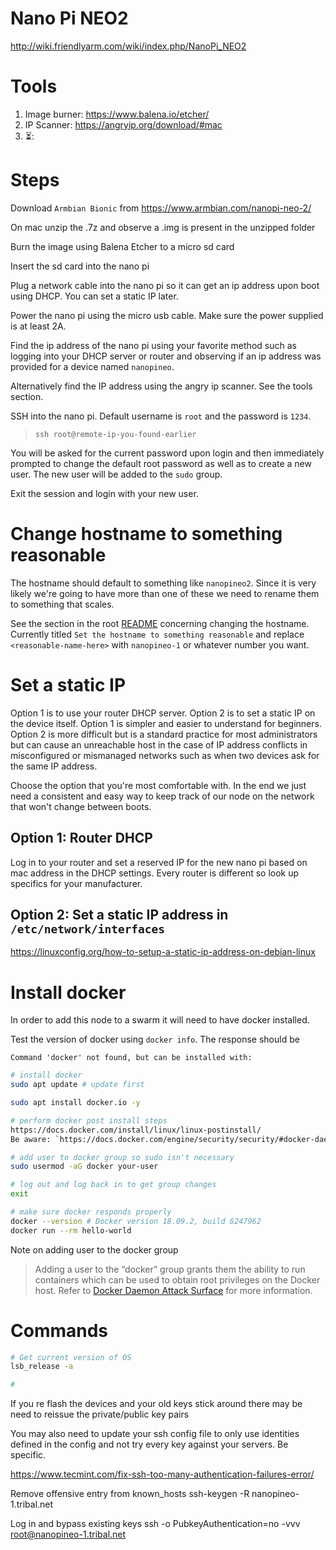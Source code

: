 # Nano Pi NEO2
http://wiki.friendlyarm.com/wiki/index.php/NanoPi_NEO2

# Tools
1. Image burner: https://www.balena.io/etcher/
1. IP Scanner: https://angryip.org/download/#mac
1. ⏳:

# Steps

Download `Armbian Bionic` from https://www.armbian.com/nanopi-neo-2/

On mac unzip the .7z and observe a .img is present in the unzipped folder

Burn the image using Balena Etcher to a micro sd card

Insert the sd card into the nano pi

Plug a network cable into the nano pi so it can get an ip address upon boot using DHCP. You can set a static IP later.

Power the nano pi using the micro usb cable. Make sure the power supplied is at least 2A.

Find the ip address of the nano pi using your favorite method such as logging into your DHCP server or router and observing if an ip address was provided for a device named `nanopineo`.

Alternatively find the IP address using the angry ip scanner. See the tools section.

SSH into the nano pi. Default username is `root` and the password is `1234`.
> `ssh root@remote-ip-you-found-earlier`

You will be asked for the current password upon login and then immediately prompted to change the default root password as well as to create a new user. The new user will be added to the `sudo` group.

Exit the session and login with your new user.

# Change hostname to something reasonable

The hostname should default to something like `nanopineo2`. Since it is very likely we're going to have more than one of these we need to rename them to something that scales.

See the section in the root [README](../README.md) concerning changing the hostname. Currently titled `Set the hostname to something reasonable` and replace `<reasonable-name-here>` with `nanopineo-1` or whatever number you want.

# Set a static IP

Option 1 is to use your router DHCP server. Option 2 is to set a static IP on the device itself. Option 1 is simpler and easier to understand for beginners. Option 2 is more difficult but is a standard practice for most administrators but can cause an unreachable host in the case of IP address conflicts in misconfigured or mismanaged networks such as when two devices ask for the same IP address.

Choose the option that you're most comfortable with. In the end we just need a consistent and easy way to keep track of our node on the network that won't change between boots.

## Option 1: Router DHCP

Log in to your router and set a reserved IP for the new nano pi based on mac address in the DHCP settings. Every router is different so look up specifics for your manufacturer.

## Option 2: Set a static IP address in `/etc/network/interfaces`

https://linuxconfig.org/how-to-setup-a-static-ip-address-on-debian-linux

# Install docker

In order to add this node to a swarm it will need to have docker installed.

Test the version of docker using `docker info`. The response should be
```
Command 'docker' not found, but can be installed with:
```

```bash
# install docker
sudo apt update # update first

sudo apt install docker.io -y

# perform docker post install steps
https://docs.docker.com/install/linux/linux-postinstall/
Be aware: `https://docs.docker.com/engine/security/security/#docker-daemon-attack-surface`

# add user to docker group so sudo isn't necessary
sudo usermod -aG docker your-user

# log out and log back in to get group changes
exit

# make sure docker responds properly
docker --version # Docker version 18.09.2, build 6247962
docker run --rm hello-world
```

 Note on adding user to the docker group
> Adding a user to the “docker” group grants them the ability to run containers which can be used to obtain root privileges on the Docker host. Refer to [Docker Daemon Attack Surface](https://docs.docker.com/engine/security/security/#docker-daemon-attack-surface) for more information.

# Commands

```bash
# Get current version of OS
lsb_release -a

#
```

If you re flash the devices and your old keys stick around there may be need to reissue the private/public key pairs

You may also need to update your ssh config file to only use identities defined in the config and not try every key against your servers. Be specific.

https://www.tecmint.com/fix-ssh-too-many-authentication-failures-error/

Remove offensive entry from known_hosts
ssh-keygen -R nanopineo-1.tribal.net

Log in and bypass existing keys
ssh -o PubkeyAuthentication=no -vvv root@nanopineo-1.tribal.net



